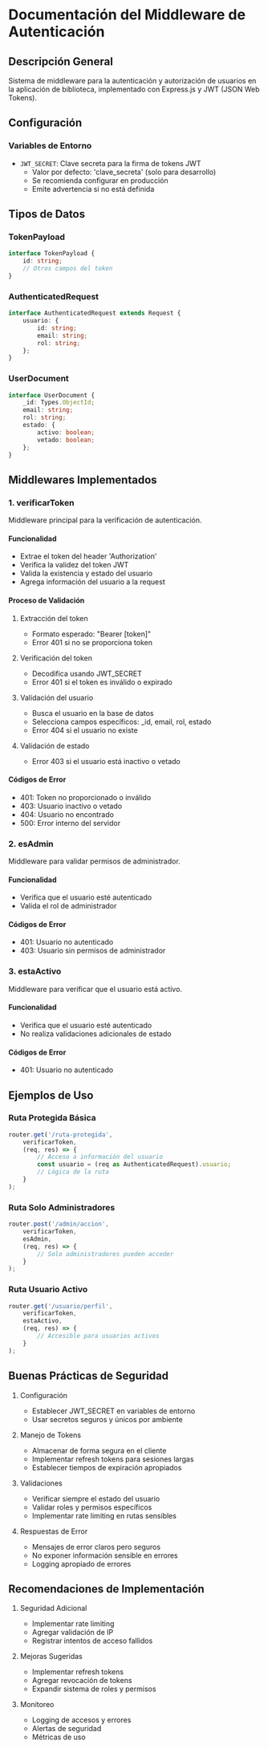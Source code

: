 # Documentación del Middleware de Autenticación

## Descripción General
Sistema de middleware para la autenticación y autorización de usuarios en la aplicación de biblioteca, implementado con Express.js y JWT (JSON Web Tokens).

## Configuración

### Variables de Entorno
- `JWT_SECRET`: Clave secreta para la firma de tokens JWT
  - Valor por defecto: 'clave_secreta' (solo para desarrollo)
  - Se recomienda configurar en producción
  - Emite advertencia si no está definida

## Tipos de Datos

### TokenPayload
```typescript
interface TokenPayload {
    id: string;
    // Otros campos del token
}
```

### AuthenticatedRequest
```typescript
interface AuthenticatedRequest extends Request {
    usuario: {
        id: string;
        email: string;
        rol: string;
    };
}
```

### UserDocument
```typescript
interface UserDocument {
    _id: Types.ObjectId;
    email: string;
    rol: string;
    estado: {
        activo: boolean;
        vetado: boolean;
    };
}
```

## Middlewares Implementados

### 1. verificarToken
Middleware principal para la verificación de autenticación.

#### Funcionalidad
- Extrae el token del header 'Authorization'
- Verifica la validez del token JWT
- Valida la existencia y estado del usuario
- Agrega información del usuario a la request

#### Proceso de Validación
1. Extracción del token
   - Formato esperado: "Bearer [token]"
   - Error 401 si no se proporciona token

2. Verificación del token
   - Decodifica usando JWT_SECRET
   - Error 401 si el token es inválido o expirado

3. Validación del usuario
   - Busca el usuario en la base de datos
   - Selecciona campos específicos: _id, email, rol, estado
   - Error 404 si el usuario no existe

4. Validación de estado
   - Error 403 si el usuario está inactivo o vetado

#### Códigos de Error
- 401: Token no proporcionado o inválido
- 403: Usuario inactivo o vetado
- 404: Usuario no encontrado
- 500: Error interno del servidor

### 2. esAdmin
Middleware para validar permisos de administrador.

#### Funcionalidad
- Verifica que el usuario esté autenticado
- Valida el rol de administrador

#### Códigos de Error
- 401: Usuario no autenticado
- 403: Usuario sin permisos de administrador

### 3. estaActivo
Middleware para verificar que el usuario está activo.

#### Funcionalidad
- Verifica que el usuario esté autenticado
- No realiza validaciones adicionales de estado

#### Códigos de Error
- 401: Usuario no autenticado

## Ejemplos de Uso

### Ruta Protegida Básica
```typescript
router.get('/ruta-protegida', 
    verificarToken,
    (req, res) => {
        // Acceso a información del usuario
        const usuario = (req as AuthenticatedRequest).usuario;
        // Lógica de la ruta
    }
);
```

### Ruta Solo Administradores
```typescript
router.post('/admin/accion', 
    verificarToken,
    esAdmin,
    (req, res) => {
        // Solo administradores pueden acceder
    }
);
```

### Ruta Usuario Activo
```typescript
router.get('/usuario/perfil', 
    verificarToken,
    estaActivo,
    (req, res) => {
        // Accesible para usuarios activos
    }
);
```

## Buenas Prácticas de Seguridad

1. Configuración
   - Establecer JWT_SECRET en variables de entorno
   - Usar secretos seguros y únicos por ambiente

2. Manejo de Tokens
   - Almacenar de forma segura en el cliente
   - Implementar refresh tokens para sesiones largas
   - Establecer tiempos de expiración apropiados

3. Validaciones
   - Verificar siempre el estado del usuario
   - Validar roles y permisos específicos
   - Implementar rate limiting en rutas sensibles

4. Respuestas de Error
   - Mensajes de error claros pero seguros
   - No exponer información sensible en errores
   - Logging apropiado de errores

## Recomendaciones de Implementación

1. Seguridad Adicional
   - Implementar rate limiting
   - Agregar validación de IP
   - Registrar intentos de acceso fallidos

2. Mejoras Sugeridas
   - Implementar refresh tokens
   - Agregar revocación de tokens
   - Expandir sistema de roles y permisos

3. Monitoreo
   - Logging de accesos y errores
   - Alertas de seguridad
   - Métricas de uso